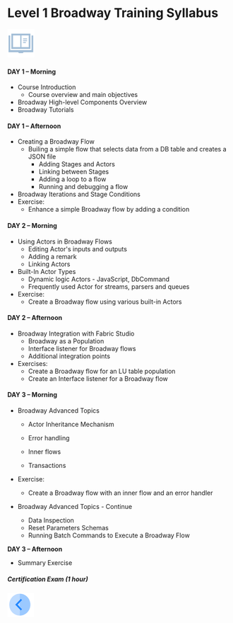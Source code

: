 # Level 1 Broadway Training Syllabus

![](/academy/images/syllabus.png) 

#### **DAY 1 – Morning**

- Course Introduction
  - Course overview and main objectives
- Broadway High-level Components Overview
- Broadway Tutorials

#### **DAY 1 – Afternoon**

- Creating a Broadway Flow
  - Builing a simple flow that selects data from a DB table and creates a JSON file
    - Adding Stages and Actors
    - Linking between Stages
    - Adding a loop to a flow
    - Running and debugging a flow
- Broadway Iterations and Stage Conditions
- Exercise: 
  - Enhance a simple Broadway flow by adding a condition

#### **DAY 2 – Morning**

- Using Actors in Broadway Flows
  - Editing Actor's inputs and outputs 
  - Adding a remark
  - Linking Actors
- Built-In Actor Types
  - Dynamic logic Actors - JavaScript, DbCommand
  - Frequently used Actor for streams, parsers and queues
- Exercise: 
  - Create a Broadway flow using various built-in Actors

#### **DAY 2 – Afternoon**

- Broadway Integration with Fabric Studio
  - Broadway as a Population
  - Interface listener for Broadway flows
  - Additional integration points
- Exercises: 
  - Create a Broadway flow for an LU table population
  - Create an Interface listener for a Broadway flow 

#### **DAY 3 – Morning**

- Broadway Advanced Topics

  - Actor Inheritance Mechanism

  - Error handling
  - Inner flows
  - Transactions

- Exercise:
  
  - Create a Broadway flow with an inner flow and an error handler
  
- Broadway Advanced Topics - Continue

  - Data Inspection
  - Reset Parameters Schemas
  - Running Batch Commands to Execute a Broadway Flow

**DAY 3 – Afternoon**

- Summary Exercise

##### Certification Exam (1 hour)

[<img align="left" width="60" height="54" src="/articles/images/Previous.png">](/academy/Training_Level_1/99_Broadway/01_broadway_course_overview.md)
